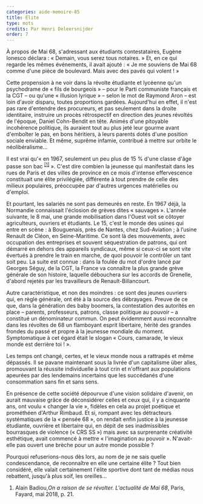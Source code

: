 ```yaml
---
categories: aide-memoire-85
title: Élite
type: mots
credits: Par Henri Deleersnijder
order: 7
---
```

À propos de Mai 68, s'adressant aux étudiants contestataires, Eugène Ionesco déclara : « Demain, vous serez tous notaires. » Et, en ce qui regarde les mêmes événements, il avait ajouté : « Je me souviens de Mai 68 comme d'une pièce de boulevard. Mais avec des pavés qui volent ! »

Cette propension à ne voir dans la révolte étudiante et lycéenne qu'un psychodrame de « fils de bourgeois » – pour le Parti communiste français et la CGT – ou qu'une « illusion lyrique » – selon le mot de Raymond Aron – est loin d'avoir disparu, toutes proportions gardées. Aujourd'hui en effet, il n'est pas rare d'entendre des procureurs, et pas seulement dans la droite identitaire, instruire un procès rétrospectif en direction des jeunes révoltés de l'époque, Daniel Cohn-Bendit en tête. Animés d'une pitoyable incohérence politique, ils auraient tout au plus jeté leur gourme avant d'emboîter le pas, en bons héritiers, à leurs parents dotés d'une position sociale enviable. Et même, suprême infamie, contribué à mettre sur orbite le néolibéralisme...

Il est vrai qu'« en 1967, seulement un peu plus de 15 % d'une classe d'âge passe son bac <sup>[[1]](#footnote-1)</sup> ». C'est dire combien la jeunesse qui manifestait dans les rues de Paris et des villes de province en ce mois d'intense effervescence constituait une élite privilégiée, différente à tout prendre de celle des milieux populaires, préoccupée par d'autres urgences matérielles ou d'emploi.

Et pourtant, les salariés ne sont pas demeurés en reste. En 1967 déjà, la Normandie connaissait l'éclosion de grèves dites « sauvages ». L'année suivante, le 8 mai, une grande mobilisation dans l'Ouest voit se côtoyer agriculteurs, ouvriers et étudiants. Le 15, c'est le monde des usines qui entre en scène : à Bouguenais, près de Nantes, chez Sud-Aviation ; à l’usine Renault de Cléon, en Seine-Maritime. Ce sont là des mouvements, avec occupation des entreprises et souvent séquestration de patrons, qui ont démarré en dehors des appareils syndicaux, même si ceux-ci se sont vite évertués à prendre le train en marche, de quoi pouvoir le contrôler un tant soit peu. La suite est connue : dans la foulée du mot d'ordre lancé par Georges Séguy, de la CGT, la France va connaître la plus grande grève générale de son histoire, laquelle débouchera sur les accords de Grenelle, d'abord rejetés par les travailleurs de Renault-Billancourt.

Autre caractéristique, et non des moindres : ce sont des jeunes ouvriers qui, en règle générale, ont été à la source des débrayages. Preuve de ce que, dans la génération des baby boomers, la contestation des autorités en place – parents, professeurs, patrons, classe politique au pouvoir – a constitué un dénominateur commun. On peut évidemment aussi reconnaître dans les révoltes de 68 un flamboyant esprit libertaire, hérité des grandes frondes du passé et propre à la jeunesse mondiale du moment. Symptomatique à cet égard était le slogan « Cours, camarade, le vieux monde est derrière toi ! ».

Les temps ont changé, certes, et le vieux monde nous a rattrapés et même dépassés. Il se pavane maintenant sous la livrée d'un capitalisme über alles, promouvant la réussite individuelle à tout crin et n'offrant aux populations apeurées par des lendemains incertains que les succédanés d'une consommation sans fin et sans sens.

En présence de cette société dépourvue d'une vision solidaire d'avenir, on aurait mauvaise grâce de déconsidérer celles et ceux qui, il y a cinquante ans, ont voulu « changer la vie », fidèles en cela au projet poétique et prométhéen d'Arthur Rimbaud. Et si, rompant avec les détracteurs systématiques de la « pensée 68 », on rendait enfin justice à la jeunesse étudiante, ouvrière et libertaire qui, en dépit de ses inadmissibles bourrasques de violence (« CRS SS ») mais avec sa surprenante créativité esthétique, avait commencé à mettre « l'imagination au pouvoir ». N'avait-elle pas ouvert une brèche pour un autre monde possible ?

Pourquoi refuserions-nous dès lors, au nom de je ne sais quelle condescendance, de reconnaître en elle une certaine élite ? Tout bien considéré, elle valait certainement l'élite sportive dont tant de médias nous rebattent, jusqu'à plus soif, les oreilles...

1. Alain Badiou,_On a raison de se révolter. L'actualité de Mai 68_, Paris, Fayard, mai 2018, p. 21.
